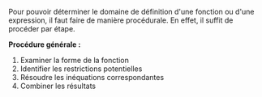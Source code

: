 
Pour pouvoir déterminer le domaine de définition d'une fonction ou d'une expression, il faut faire de manière procédurale. En effet, il suffit de procéder par étape.

**Procédure générale :**
1. Examiner la forme de la fonction
2. Identifier les restrictions potentielles
3. Résoudre les inéquations correspondantes
4. Combiner les résultats
